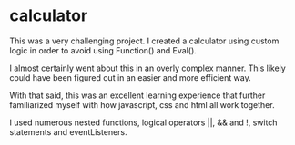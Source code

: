 # calculator
This was a very challenging project. I created a calculator using custom logic in order to avoid using Function() and Eval(). 

I almost certainly went about this in an overly complex manner. This likely could have been figured out in an easier and more efficient way. 

With that said, this was an excellent learning experience that further familiarized myself with how javascript, css and html all work together. 

I used numerous nested functions, logical operators ||, && and !, switch statements and eventListeners. 